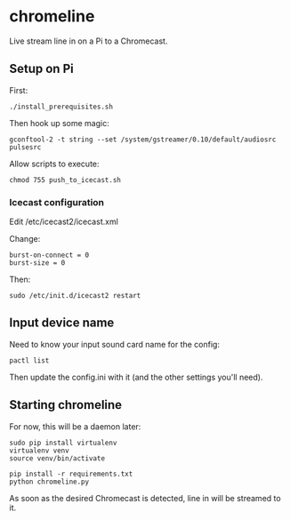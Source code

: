 # chromeline

Live stream line in on a Pi to a Chromecast.

## Setup on Pi

First:

    ./install_prerequisites.sh

Then hook up some magic:

    gconftool-2 -t string --set /system/gstreamer/0.10/default/audiosrc pulsesrc

Allow scripts to execute:

    chmod 755 push_to_icecast.sh

### Icecast configuration

Edit /etc/icecast2/icecast.xml

Change:

    burst-on-connect = 0
    burst-size = 0

Then:

    sudo /etc/init.d/icecast2 restart

## Input device name

Need to know your input sound card name for the config:

    pactl list

Then update the config.ini with it (and the other settings you'll need).

## Starting chromeline

For now, this will be a daemon later:

    sudo pip install virtualenv
    virtualenv venv
    source venv/bin/activate

    pip install -r requirements.txt
    python chromeline.py

As soon as the desired Chromecast is detected, line in will be streamed to it.
